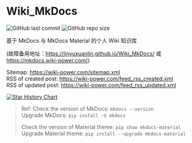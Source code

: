 # Wiki_MkDocs

![GitHub last commit](https://img.shields.io/github/last-commit/linyuxuanlin/Wiki_MkDocs)
![GitHub repo size](https://img.shields.io/github/repo-size/linyuxuanlin/Wiki_MkDocs)

基于 MkDocs 与 MkDocs Material 的个人 Wiki 知识库

(故障备用地址：https://linyuxuanlin.github.io/Wiki_MkDocs/ 或 https://mkdocs.wiki-power.com/)

Sitemap: <https://wiki-power.com/sitemap.xml>  
RSS of created post: <https://wiki-power.com/feed_rss_created.xml>  
RSS of updated post: <https://wiki-power.com/feed_rss_updated.xml>

[![Star History Chart](https://api.star-history.com/svg?repos=linyuxuanlin/Wiki_MkDocs&type=Date)](https://star-history.com/#linyuxuanlin/Wiki_MkDocs&Date)

> Ref:
> Check the version of MkDocs: `mkdocs --version`  
> Upgrade MkDocs: `pip install -U mkdocs`
> 
> Check the version of Material theme: `pip show mkdocs-material`  
> Upgrade Material theme: `pip install --upgrade mkdocs-material`
